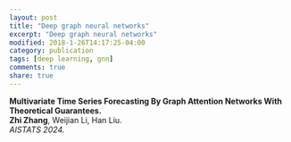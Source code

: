 ```yaml
---
layout: post
title: "Deep graph neural networks"
excerpt: "Deep graph neural networks"
modified: 2018-1-26T14:17:25-04:00
category: publication
tags: [deep learning, gnn]
comments: true
share: true
---
```



**Multivariate Time Series Forecasting By Graph Attention Networks With Theoretical Guarantees.**  
**Zhi Zhang**, Weijian Li, Han Liu.  
*AISTATS 2024.*  

<br>



